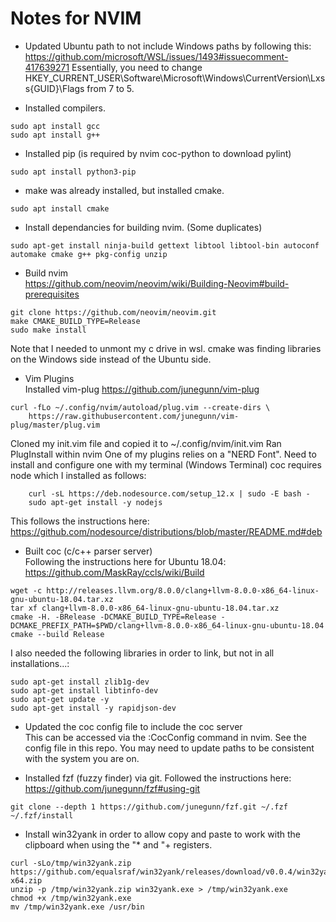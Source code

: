 # Notes for NVIM
- Updated Ubuntu path to not include Windows paths by following this:  
https://github.com/microsoft/WSL/issues/1493#issuecomment-417639271
Essentially, you need to change HKEY_CURRENT_USER\Software\Microsoft\Windows\CurrentVersion\Lxss\{GUID}\Flags from 7 to 5.

- Installed compilers.

```
sudo apt install gcc  
sudo apt install g++
```

- Installed pip (is required by nvim coc-python to download pylint)  
```
sudo apt install python3-pip  
```

- make was already installed, but installed cmake.

```
sudo apt install cmake
```

- Install dependancies for building nvim. (Some duplicates)

```
sudo apt-get install ninja-build gettext libtool libtool-bin autoconf automake cmake g++ pkg-config unzip
```

- Build nvim  
https://github.com/neovim/neovim/wiki/Building-Neovim#build-prerequisites

```
git clone https://github.com/neovim/neovim.git  
make CMAKE_BUILD_TYPE=Release  
sudo make install
```

Note that I needed to unmont my c drive in wsl. cmake was finding libraries on the Windows side instead of the Ubuntu side.

- Vim Plugins  
Installed vim-plug
https://github.com/junegunn/vim-plug

```
curl -fLo ~/.config/nvim/autoload/plug.vim --create-dirs \  
    https://raw.githubusercontent.com/junegunn/vim-plug/master/plug.vim
```

Cloned my init.vim file and copied it to ~/.config/nvim/init.vim
Ran PlugInstall within nvim
One of my plugins relies on a "NERD Font". Need to install and configure one with my terminal (Windows Terminal)
coc requires node which I installed as follows:

```
    curl -sL https://deb.nodesource.com/setup_12.x | sudo -E bash -  
    sudo apt-get install -y nodejs
```

This follows the instructions here: https://github.com/nodesource/distributions/blob/master/README.md#deb

- Built coc (c/c++ parser server)  
Following the instructions here for Ubuntu 18.04: https://github.com/MaskRay/ccls/wiki/Build

```
wget -c http://releases.llvm.org/8.0.0/clang+llvm-8.0.0-x86_64-linux-gnu-ubuntu-18.04.tar.xz  
tar xf clang+llvm-8.0.0-x86_64-linux-gnu-ubuntu-18.04.tar.xz  
cmake -H. -BRelease -DCMAKE_BUILD_TYPE=Release -DCMAKE_PREFIX_PATH=$PWD/clang+llvm-8.0.0-x86_64-linux-gnu-ubuntu-18.04  
cmake --build Release
```

I also needed the following libraries in order to link, but not in all installations...:  
```
sudo apt-get install zlib1g-dev  
sudo apt-get install libtinfo-dev
sudo apt-get update -y
sudo apt-get install -y rapidjson-dev
```

- Updated the coc config file to include the coc server  
This can be accessed via the :CocConfig command in nvim.
See the config file in this repo. You may need to update paths to be consistent with the system you are on.

- Installed fzf (fuzzy finder) via git. Followed the instructions here:  
https://github.com/junegunn/fzf#using-git  
```
git clone --depth 1 https://github.com/junegunn/fzf.git ~/.fzf
~/.fzf/install
```

- Install win32yank in order to allow copy and paste to work with the clipboard
when using the "* and "+ registers.
```
curl -sLo/tmp/win32yank.zip https://github.com/equalsraf/win32yank/releases/download/v0.0.4/win32yank-x64.zip
unzip -p /tmp/win32yank.zip win32yank.exe > /tmp/win32yank.exe
chmod +x /tmp/win32yank.exe
mv /tmp/win32yank.exe /usr/bin
```
